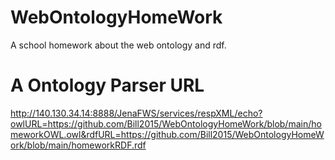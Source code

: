 # WebOntologyHomeWork
A school homework about the web ontology and rdf.


# A Ontology Parser URL

http://140.130.34.14:8888/JenaFWS/services/respXML/echo?owlURL=https://github.com/Bill2015/WebOntologyHomeWork/blob/main/homeworkOWL.owl&rdfURL=https://github.com/Bill2015/WebOntologyHomeWork/blob/main/homeworkRDF.rdf
